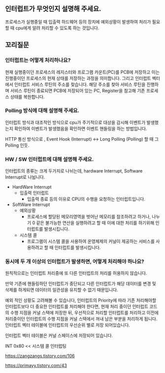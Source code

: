## 인터럽트가 무엇인지 설명해 주세요.

프로세스가 실행중일 때 입출력 하드웨어 등의 장치에 예외상황이 발생하여 처리가 필요할 때 cpu에게 알려 처리할 수 있도록 하는 것입니다.

## 꼬리질문

### 인터럽트는 어떻게 처리하나요?

현재 실행중이던 프로세스의 레지스터와 프로그램 카운트(PC)를 PCB에 저장하고 이는 진행중이던 프로세스의 현재 상태를 저장하는 과정을 의미합니다. 그리고 인터럽트 벡터에서 인터럽트 서비스 루틴의 주소를 찾습니다. 해당 주소를 찾아 서비스 루틴을 진행하며 서비스 루틴이 종료되면 PCB에 저장되어 있는 PC, Register을 참고해 기존 프로세스 상태를 복원합니다.

### Polling 방식에 대해 설명해 주세요.

인터럽트 방식과 대조적인 방식으로 cpu가 주기적으로 대상을 감시해 이벤트가 발생했는지 확인하여 이벤트가 발생했음을 확인하면 이벤트 핸들링을 하는 방법입니다.

HTTP 통신 방식으로 , Event Hook (Interrupt) ↔ Long Polling (Polling) 할 때 그 Polling 인듯.

### HW / SW 인터럽트에 대해 설명해 주세요.

인터럽트의 종류는 크게 두가지로 나뉘는데, hardware Interrupt, Software Interrupt로 나뉩니다.

-   HardWare Interrupt
    -   입출력 인터럽트
        -   입출력 종료 등의 이유로 CPU의 수행을 요청하는 인터럽트입니다.
-   SoftWare Interrupt
    -   예외상황
        -   프로세스에 할당된 메모리영역을 벗어난 메모리를 참조하려고 하거나, 나누기 0 같은 불가능한 연산을 실행하려고 할 때 이에 대한 처리를 하기위해 인터럽트를 발생시킵니다.
    -   시스템 콜
        -   프로그램이 시스템 콜을 사용하여 운영체제의 커널이 제공하는 서비스를 사용하려고 할 때 인터럽트를 발생시킵니다.

### 동시에 두 개 이상의 인터럽트가 발생하면, 어떻게 처리해야 하나요?

원칙적으로는 인터럽트 처리중에 또 다른 인터럽트의 처리를 허용하지 않습니다.

만약 기존에 핸들링하던 인터럽트가 중단되고 다른 인터럽트가 해당 데이터를 변경 및 삭제를 하게되면 데이터의 일관성을 유지할 수 없기 때문입니다.

예외 적인 상황도 고려해볼 수 있습니다, 인터럽트의 Priority에 따라 기존 처리해야할 인터럽트보다 더 중요한 인터럽트를 처리해야 한다면, 현재 처리 중이던 인터럽트 코드의 수행 지점을 커널 스택에 저장한 뒤, 우선적으로 처리할 인터럽트를 처리하고 이전에 처리중이던 인터럽트의 수행 지점을 커널 스택에서 꺼내 남은 부분을 처리하게 됩니다. 인터럽트 벡터 테이블에 인터럽트의 우선순위 별로 저장 되어있습니다.

인터럽트 벡터 테이블은 커널 스페이스에 저장되어 있습니다.

INT 0x80 << 시스템 콜 인터럽팅

https://zangzangs.tistory.com/106

https://primayy.tistory.com/43
